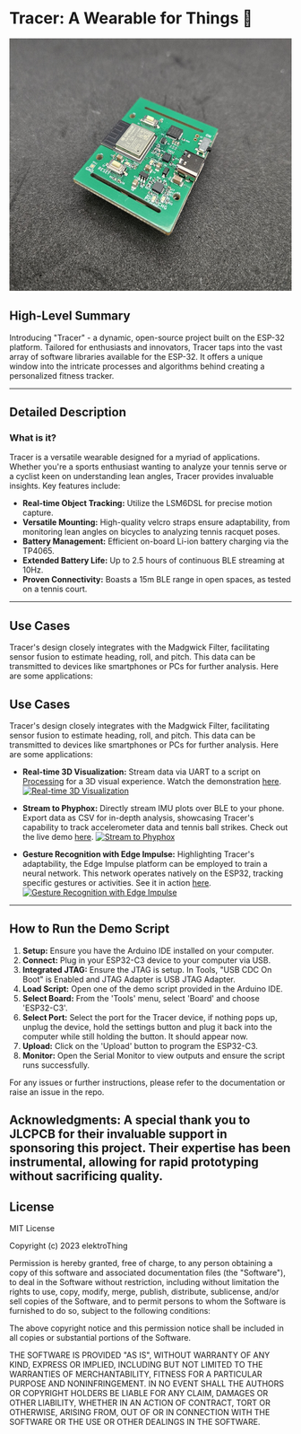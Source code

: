 # Tracer: A Wearable for Things 🚀

<p align="center">
<img src="./images/Tracer.jpg" width="600" height="450"/>
</p>

## High-Level Summary

Introducing "Tracer" - a dynamic, open-source project built on the ESP-32 platform. Tailored for enthusiasts and innovators, Tracer taps into the vast array of software libraries available for the ESP-32. It offers a unique window into the intricate processes and algorithms behind creating a personalized fitness tracker.

---

## Detailed Description

### What is it?

Tracer is a versatile wearable designed for a myriad of applications. Whether you're a sports enthusiast wanting to analyze your tennis serve or a cyclist keen on understanding lean angles, Tracer provides invaluable insights. Key features include:

- **Real-time Object Tracking:** Utilize the LSM6DSL for precise motion capture.
- **Versatile Mounting:** High-quality velcro straps ensure adaptability, from monitoring lean angles on bicycles to analyzing tennis racquet poses.
- **Battery Management:** Efficient on-board Li-ion battery charging via the TP4065.
- **Extended Battery Life:** Up to 2.5 hours of continuous BLE streaming at 10Hz.
- **Proven Connectivity:** Boasts a 15m BLE range in open spaces, as tested on a tennis court.

---

## Use Cases

Tracer's design closely integrates with the Madgwick Filter, facilitating sensor fusion to estimate heading, roll, and pitch. This data can be transmitted to devices like smartphones or PCs for further analysis. Here are some applications:

## Use Cases

Tracer's design closely integrates with the Madgwick Filter, facilitating sensor fusion to estimate heading, roll, and pitch. This data can be transmitted to devices like smartphones or PCs for further analysis. Here are some applications:

- **Real-time 3D Visualization:** Stream data via UART to a script on [Processing](https://github.com/processing) for a 3D visual experience. Watch the demonstration [here](https://www.youtube.com/watch?v=f6d10yX7fZ4).
[![Real-time 3D Visualization](http://img.youtube.com/vi/f6d10yX7fZ4/0.jpg)](http://www.youtube.com/watch?v=f6d10yX7fZ4 "Real-time 3D Visualization")

- **Stream to Phyphox:** Directly stream IMU plots over BLE to your phone. Export data as CSV for in-depth analysis, showcasing Tracer's capability to track accelerometer data and tennis ball strikes. Check out the live demo [here](https://www.youtube.com/watch?v=bZTHZ-QFxR4).
[![Stream to Phyphox](http://img.youtube.com/vi/bZTHZ-QFxR4/0.jpg)](http://www.youtube.com/watch?v=bZTHZ-QFxR4 "Stream to Phyphox")


- **Gesture Recognition with Edge Impulse:** Highlighting Tracer's adaptability, the Edge Impulse platform can be employed to train a neural network. This network operates natively on the ESP32, tracking specific gestures or activities. See it in action [here](https://www.youtube.com/watch?v=aU7HlFeuip4).
[![Gesture Recognition with Edge Impulse](http://img.youtube.com/vi/aU7HlFeuip4/0.jpg)](http://www.youtube.com/watch?v=aU7HlFeuip4 "Gesture Recognition with Edge Impulse")


---

## How to Run the Demo Script

1. **Setup:** Ensure you have the Arduino IDE installed on your computer.
2. **Connect:** Plug in your ESP32-C3 device to your computer via USB.
3. **Integrated JTAG:** Ensure the JTAG is setup. In Tools, "USB CDC On Boot" is Enabled and JTAG Adapter is USB JTAG Adapter.
5. **Load Script:** Open one of the demo script provided in the Arduino IDE.
6. **Select Board:** From the 'Tools' menu, select 'Board' and choose 'ESP32-C3'.
7. **Select Port:** Select the port for the Tracer device, if nothing pops up, unplug the device, hold the settings button and plug it back into the computer while still holding the button. It should appear now.
8. **Upload:** Click on the 'Upload' button to program the ESP32-C3.
9. **Monitor:** Open the Serial Monitor to view outputs and ensure the script runs successfully.


For any issues or further instructions, please refer to the documentation or raise an issue in the repo.


**Acknowledgments:** A special thank you to JLCPCB for their invaluable support in sponsoring this project. Their expertise has been instrumental, allowing for rapid prototyping without sacrificing quality.
---

## License

MIT License

Copyright (c) 2023 elektroThing

Permission is hereby granted, free of charge, to any person obtaining a copy
of this software and associated documentation files (the "Software"), to deal
in the Software without restriction, including without limitation the rights
to use, copy, modify, merge, publish, distribute, sublicense, and/or sell
copies of the Software, and to permit persons to whom the Software is
furnished to do so, subject to the following conditions:

The above copyright notice and this permission notice shall be included in all
copies or substantial portions of the Software.

THE SOFTWARE IS PROVIDED "AS IS", WITHOUT WARRANTY OF ANY KIND, EXPRESS OR
IMPLIED, INCLUDING BUT NOT LIMITED TO THE WARRANTIES OF MERCHANTABILITY,
FITNESS FOR A PARTICULAR PURPOSE AND NONINFRINGEMENT. IN NO EVENT SHALL THE
AUTHORS OR COPYRIGHT HOLDERS BE LIABLE FOR ANY CLAIM, DAMAGES OR OTHER
LIABILITY, WHETHER IN AN ACTION OF CONTRACT, TORT OR OTHERWISE, ARISING FROM,
OUT OF OR IN CONNECTION WITH THE SOFTWARE OR THE USE OR OTHER DEALINGS IN THE
SOFTWARE.
